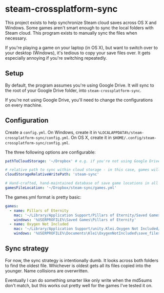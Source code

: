 # steam-crossplatform-sync

This project exists to help synchronize Steam cloud saves across OS X and
Windows. Some games aren't smart enough to sync the local folders with Steam
cloud. This program exists to manually sync the files when necessary.

If you're playing a game on your laptop (in OS X), but want to switch over to
your desktop (Windows), it's tedious to copy your save files over. It gets
especially annoying if you're switching repeatedly.

## Setup

By default, the program assumes you're using Google Drive. It will sync to the
root of your Google Drive folder, into `steam-crossplatform-sync`.

If you're not using Google Drive, you'll need to change the configurations on
every machine.

## Configuration

Create a `config.yml`. On Windows, create it in
`%LOCALAPPDATA%/steam-crossplatform-sync/config.yml`. On OS X, create it in
`$HOME/.config/steam-crossplatform-sync/config.yml`.

The three following options are configurable:

```yml
pathToCloudStorage: '~/Dropbox' # e.g. if you're not using Google Drive

# relative path to sync within cloud storage - in this case, games will be synced into ~/Dropbox/steam-sync
cloudStorageRelativeWritePath: 'steam-sync'

# Hand-crafted, hand-maintained database of save game locations in all OSes
gamesFileLocation: '~/Dropbox/steam-sync/games.yml'
```

The games.yml format is pretty basic:

```yml
games:
  - name: Pillars of Eternity
    mac: '~/Library/Application Support/Pillars of Eternity/Saved Games'
    windows: '%USERPROFILE%\Saved Games\Pillars of Eternity'
  - name: Oxygen Not Included
    mac: '~/Library/Application Support/unity.Klei.Oxygen Not Included/save_files'
    windows: '%USERPROFILE%\Documents\Klei\OxygenNotIncluded\save_files'
```

## Sync strategy

For now, the sync strategy is intentionally dumb. It looks across both folders
to find the oldest file. Whichever is oldest gets all its files copied into
the younger. Name collisions are overwritten.

Eventually I can do something smarter like only write when the md5sums don't
match, but this works out pretty well for the games I've tested it on.
